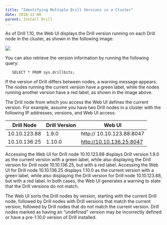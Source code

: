 ```yaml
---
title: "Identifying Multiple Drill Versions in a Cluster"
date: 2018-12-08
parent: Install Drill
---
```


As of Drill 1.10, the Web UI displays the Drill version running on each Drill node in the cluster, as shown in the following image:  

![](http://i.imgur.com/42otmKQ.jpg)  

You can also retrieve the version information by running the following query:  

       SELECT * FROM sys.drillbits;  

If the version of Drill differs between nodes, a warning message appears. The nodes running the current version have a green label, while the nodes running another version have a red label, as shown in the image above.  
 
The Drill node from which you access the Web UI defines the current version. For example, assume you have two Drill nodes in a cluster with the following IP addresses, versions, and Web UI access:  

| Drill   Node | Drill Version | Web UI               |
|--------------|---------------|---------------------------|
| 10.10.123.88 | 1.9.0         | http:// 10.10.123.88:8047 |
| 10.10.136.25 | 1.10.0        | http://10.10.136.25:8047  |  

Accessing the Web UI for Drill node 10.10.123.88 displays Drill version 1.9.0 as the current version with a green label, while also displaying the Drill version for Drill node 10.10.136.25, but with a red label. Accessing the Web UI for Drill node 10.10.136.25 displays 1.10.0 as the current version with a green label, while also displaying the Drill version for Drill node 10.10.123.88, but with a red label. In both cases, the Web UI generates a warning to state that the Drill versions do not match.  

The Web UI sorts the Drill nodes by version, starting with the current Drill node, followed by Drill nodes with Drill versions that match the current version, followed by Drill nodes that do not match the current version. Drill nodes marked as having an “undefined” version may be incorrectly defined or have a pre-1.10.0 version of Drill installed. 
